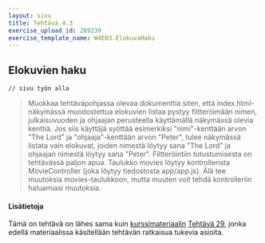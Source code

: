 ```yaml
---
layout: sivu
title: Tehtävä 4.3
exercise_upload_id: 289239
exercise_template_name: W4E03.ElokuvaHaku
---
```


## Elokuvien haku

~~~
// sivu työn alla
~~~

> Muokkaa tehtäväpohjassa olevaa dokumenttia siten, että index.html-näkymässä muodostettua elokuvien listaa pystyy filtteröimään nimen, julkaisuvuoden ja ohjaajan perusteella käyttämällä näkymässä olevia kenttiä. Jos siis käyttäjä syöttää esimerkiksi "nimi"-kenttään arvon "The Lord" ja "ohjaaja"-kenttään arvon "Peter", tulee näkymässä listata vain elokuvat, joiden nimestä löytyy sana "The Lord" ja ohjaajan nimestä löytyy sana "Peter". Filtteröintiin tutustumisesta on tehtävässä paljon apua. Taulukko movies löytyy kontrollerista MovieController (joka löytyy tiedostosta app/app.js). Älä tee muutoksia movies-taulukkoon, mutta muuten voit tehdä kontrolleriin haluamiasi muutoksia. 


#### Lisätietoja

Tämä on tehtävä on lähes sama kuin [kurssimateriaalin]({{site.baseurl}}/weso/)
[Tehtävä 29]({{site.baseurl}}/weso/#vk-4-t29), jonka edellä materiaalissa käsitellään tehtävän ratkaisua tukevia asioita.




